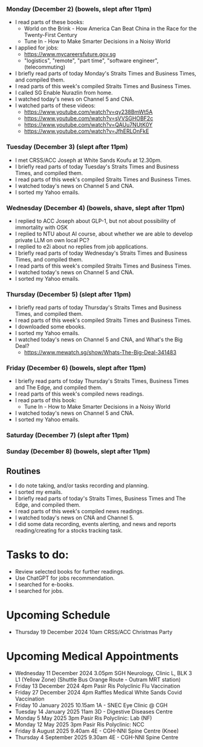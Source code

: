 ### Monday (December 2) (bowels, slept after 11pm)
- I read parts of these books:
    - World on the Brink - How America Can Beat China in the Race for the Twenty-First Century
    - Tune In - How to Make Smarter Decisions in a Noisy World
- I applied for jobs:
    - https://www.mycareersfuture.gov.sg
    - "logistics", "remote", "part time", "software engineer", (telecommuting)
- I briefly read parts of today Monday's Straits Times and Business Times, and compiled them.
- I read parts of this week's compiled Straits Times and Business Times.
- I called SG Enable Nurazlin from home.
- I watched today's news on Channel 5 and CNA.
- I watched parts of these videos:
    - https://www.youtube.com/watch?v=qy238BmWt5A
    - https://www.youtube.com/watch?v=sVVSGHOBF2c
    - https://www.youtube.com/watch?v=QAUu7NUtK0Y
    - https://www.youtube.com/watch?v=JfhERLOnFkE

### Tuesday (December 3) (slept after 11pm)
- I met CRSS/ACC Joseph at White Sands Koufu at 12.30pm.
- I briefly read parts of today Tuesday's Straits Times and Business Times, and compiled them.
- I read parts of this week's compiled Straits Times and Business Times.
- I watched today's news on Channel 5 and CNA.
- I sorted my Yahoo emails.

### Wednesday (December 4) (bowels, shave, slept after 11pm)
- I replied to ACC Joseph about GLP-1, but not about possibility of immortality with OSK
- I replied to NTU about AI course, about whether we are able to develop private LLM on own local PC?  
- I replied to e2i about no replies from job applications.
- I briefly read parts of today Wednesday's Straits Times and Business Times, and compiled them.
- I read parts of this week's compiled Straits Times and Business Times.
- I watched today's news on Channel 5 and CNA.
- I sorted my Yahoo emails.

### Thursday (December 5) (slept after 11pm)
- I briefly read parts of today Thursday's Straits Times and Business Times, and compiled them.
- I read parts of this week's compiled Straits Times and Business Times.
- I downloaded some ebooks.
- I sorted my Yahoo emails.
- I watched today's news on Channel 5 and CNA, and What's the Big Deal?
    - https://www.mewatch.sg/show/Whats-The-Big-Deal-341483

### Friday (December 6) (bowels, slept after 11pm)
- I briefly read parts of today Thursday's Straits Times, Business Times and The Edge, and compiled them.
- I read parts of this week's compiled news readings.
- I read parts of this book:
    - Tune In - How to Make Smarter Decisions in a Noisy World
- I watched today's news on Channel 5 and CNA.
- I sorted my Yahoo emails.

### Saturday (December 7) (slept after 11pm)


### Sunday (December 8) (bowels, slept after 11pm)




## Routines
- I do note taking, and/or tasks recording and planning.
- I sorted my emails.
- I briefly read parts of today's Straits Times, Business Times and The Edge, and compiled them.
- I read parts of this week's compiled news readings.
- I watched today's news on CNA and Channel 5.
- I did some data recording, events alerting, and news and reports reading/creating for a stocks tracking task.

# Tasks to do:
- Review selected books for further readings.
- Use ChatGPT for jobs recommendation.
- I searched for e-books.
- I searched for jobs.

# Upcoming Schedule
- Thursday 19 December 2024 10am CRSS/ACC Christmas Party

# Upcoming Medical Appointments
- Wednesday 11 December 2024 3.05pm SGH Neurology, Clinic L, BLK 3 L1 (Yellow Zone) (Shuttle Bus Orange Route - Outram MRT station)
- Friday 13 December 2024 4pm Pasir Ris Polyclinic Flu Vaccination
- Friday 27 December 2024 4pm Raffles Medical White Sands Covid Vaccination
- Friday 10 January 2025 10.15am 1A - SNEC Eye Clinic @ CGH
- Tuesday 14 January 2025 11am 3D - Digestive Diseases Centre
- Monday 5 May 2025 3pm Pasir Ris Polyclinic: Lab (NF)
- Monday 12 May 2025 3pm Pasir Ris Polyclinic: NCC
- Friday 8 August 2025 9.40am 4E - CGH-NNI Spine Centre (Knee)
- Thursday 4 September 2025 9.30am 4E - CGH-NNI Spine Centre
